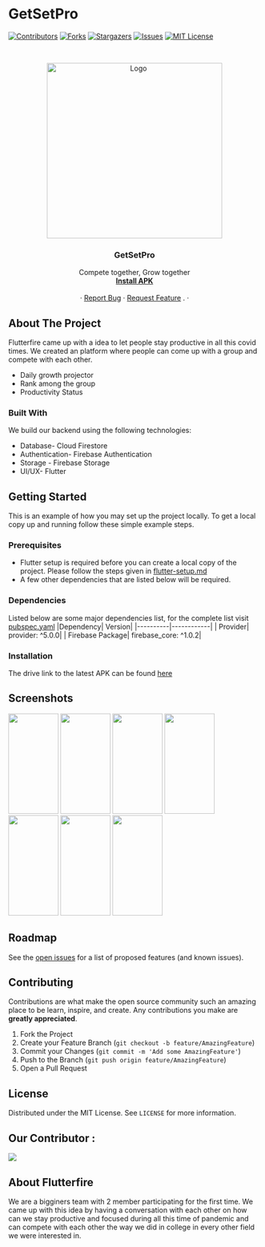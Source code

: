 
# GetSetPro


<!-- PROJECT SHIELDS -->
<!--
*** Using markdown "reference style" links for readability.
*** Reference links are enclosed in brackets [ ] instead of parentheses ( ).
*** See the bottom of this document for the declaration of the reference variables
*** for contributors-url, forks-url, etc. This is an optional, concise syntax you may use.
*** https://www.markdownguide.org/basic-syntax/#reference-style-links
-->

[![Contributors][contributors-shield]][contributors-url]
[![Forks][forks-shield]][forks-url]
[![Stargazers][stars-shield]][stars-url]
[![Issues][issues-shield]][issues-url]
[![MIT License][license-shield]][license-url]


<!-- PROJECT LOGO -->
<br />
<p align="center">
    <img src="setup/logo.png" alt="Logo" width="350" height="350">

  <h3 align="center">GetSetPro</h3>

  <p align="center">
    Compete together, Grow together
    <br />
    <a href="https://drive.google.com/file/d/1BQC2p_bGEaDFPKEt-K50rvE5S0xf9wrZ/view?usp=sharing"><strong>Install APK</strong></a>
    <br />
    <br />
    ·
    <a href="https://github.com/purnenduvashistha/GetSetPro/issues/new">Report Bug</a>
    ·
    <a href="https://github.com/purnenduvashistha/GetSetPro/issues/new">Request Feature</a>
    .
    ·
  </p>
</p>


<!-- ABOUT THE PROJECT -->
## About The Project

Flutterfire came up with a idea to let people stay productive in all this covid times. We created an platform where people can come up with a group and compete with each other.
* Daily growth projector
* Rank among the group
* Productivity Status


### Built With

We build our backend using the following technologies:
* Database- Cloud Firestore
* Authentication- Firebase Authentication
* Storage - Firebase Storage
* UI/UX- Flutter


<!-- GETTING STARTED -->
## Getting Started

This is an example of how you may set up the project locally.
To get a local copy up and running follow these simple example steps.

### Prerequisites
* Flutter setup is required before you can create a local copy of the project. Please follow the steps given in [flutter-setup.md](setup/flutter-setup.md)
* A few other dependencies that are listed below will be required.

### Dependencies
Listed below are some major dependencies list, for the complete list visit [pubspec.yaml](https://github.com/Vedantgupta2303/EdMission/blob/master/pubspec.yaml)
|Dependency| Version|
|----------|------------|
| Provider| provider: ^5.0.0|
| Firebase Package| firebase_core: ^1.0.2|

### Installation
The drive link to the latest APK can be found [here](https://drive.google.com/file/d/1BQC2p_bGEaDFPKEt-K50rvE5S0xf9wrZ/view?usp=sharing)

<!-- USAGE EXAMPLES--> 
## Screenshots

<img src="https://user-images.githubusercontent.com/51325847/120094183-9233d100-c13c-11eb-813f-8f7cfe236ad5.jpg"  width="100" height="200">  <img src="https://user-images.githubusercontent.com/51325847/120094185-93fd9480-c13c-11eb-9be9-c2c18e40d6b4.jpg"  width="100" height="200">  <img src="https://user-images.githubusercontent.com/51325847/120094188-94962b00-c13c-11eb-93b6-f2ca00e18e93.jpg"  width="100" height="200">  <img src="https://user-images.githubusercontent.com/51325847/120094189-952ec180-c13c-11eb-9005-6071bb47894c.jpg"  width="100" height="200">  <img src="https://user-images.githubusercontent.com/51325847/120094190-952ec180-c13c-11eb-91e3-8e4f1830ff83.jpg"  width="100" height="200">  <img src="https://user-images.githubusercontent.com/51325847/120094192-95c75800-c13c-11eb-8d3a-9c693f6e0ae9.jpg"  width="100" height="200">  <img src="https://user-images.githubusercontent.com/51325847/120094193-965fee80-c13c-11eb-820b-4181d192711d.jpg"  width="100" height="200">


<!-- ROADMAP -->
## Roadmap

See the [open issues](https://github.com/purnenduvashistha/Taskify) for a list of proposed features (and known issues).
<!--
## VIDEOS
Video link - https://drive.google.com/drive/folders/137D3G1EARbrB94Wq3GHeIZF4SMmPG8Gz?usp=sharing
Video link in YouTube - https://www.youtube.com/watch?v=Sf4MvNaq2uY 

## Documentation

Full Documentation link - https://drive.google.com/drive/folders/1pDv3n2dx5G_JS0EMnMxtRtZ7yvmB8THu

-->
<!-- CONTRIBUTING -->
## Contributing

Contributions are what make the open source community such an amazing place to be learn, inspire, and create. Any contributions you make are **greatly appreciated**.

1. Fork the Project
2. Create your Feature Branch (`git checkout -b feature/AmazingFeature`)
3. Commit your Changes (`git commit -m 'Add some AmazingFeature'`)
4. Push to the Branch (`git push origin feature/AmazingFeature`)
5. Open a Pull Request



<!-- LICENSE -->
## License

Distributed under the MIT License. See `LICENSE` for more information.



<!-- ACKNOWLEDGEMENTS -->
## Our Contributor :
<a href="https://github.com/purnenduvashistha/Taskify/graphs/contributors">
  <img src="https://contributors-img.web.app/image?repo=purnenduvashistha/Taskify" />
</a>

## About Flutterfire
We are a bigginers team with 2 member participating for the first time. We came up with this idea by having a conversation with each other on how can we stay productive and 
focused during all this time of pandemic and can compete with each other the way we did in college in every other field we were interested in.


<!-- MARKDOWN LINKS & IMAGES -->
<!-- https://www.markdownguide.org/basic-syntax/#reference-style-links -->
[contributors-shield]: https://img.shields.io/github/contributors/purnenduvashistha/Taskify.svg?style=for-the-badge
[contributors-url]: https://github.com/purnenduvashistha/Taskify/graphs/contributors
[forks-shield]: https://img.shields.io/github/forks/purnenduvashistha/Taskify.svg?style=for-the-badge
[forks-url]: https://github.com/purnenduvashistha/Taskify/network/members
[stars-shield]: https://img.shields.io/github/stars/purnenduvashistha/Taskify.svg?style=for-the-badge
[stars-url]: https://github.com/purnenduvashistha/Taskify/stargazers
[issues-shield]: https://img.shields.io/github/issues/purnenduvashistha/Taskify.svg?style=for-the-badge
[issues-url]: https://github.com/purnenduvashistha/Taskify/issues
[license-shield]: https://img.shields.io/github/license/purnenduvashistha/Taskify.svg?style=for-the-badge
[license-url]: https://github.com/purnenduvashistha/Taskify/blob/master/LICENSE.txt
